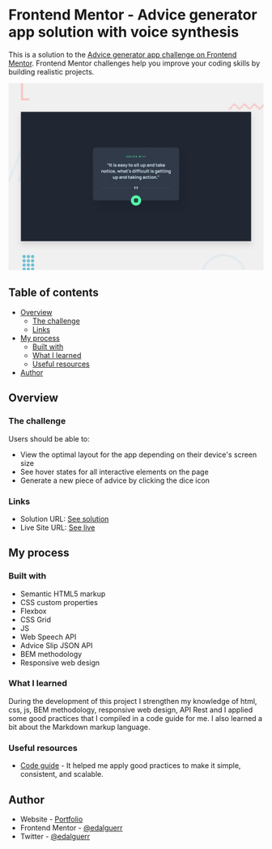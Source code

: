 # Frontend Mentor - Advice generator app solution with voice synthesis

This is a solution to the [Advice generator app challenge on Frontend Mentor](https://www.frontendmentor.io/challenges/advice-generator-app-QdUG-13db). Frontend Mentor challenges help you improve your coding skills by building realistic projects.

![Design preview for the Advice generator app coding challenge](./design/desktop-preview.jpg)

## Table of contents

- [Overview](#overview)
  - [The challenge](#the-challenge)  
  - [Links](#links)
- [My process](#my-process)
  - [Built with](#built-with)
  - [What I learned](#what-i-learned)  
  - [Useful resources](#useful-resources)
- [Author](#author)


## Overview

### The challenge

Users should be able to:

- View the optimal layout for the app depending on their device's screen size
- See hover states for all interactive elements on the page
- Generate a new piece of advice by clicking the dice icon

### Links

- Solution URL: [See solution](https://github.com/edalguerr/advice-generator-app)
- Live Site URL: [See live](https://edalguerr.github.io/advice-generator-app/)

## My process

### Built with

- Semantic HTML5 markup
- CSS custom properties
- Flexbox
- CSS Grid
- JS
- Web Speech API
- Advice Slip JSON API
- BEM methodology
- Responsive web design

### What I learned

During the development of this project I strengthen my knowledge of html, css, js, BEM methodology, responsive web design, API Rest and I applied some good practices that I compiled in a code guide for me. I also learned a bit about the Markdown markup language.

### Useful resources

- [Code guide](https://docs.google.com/document/d/1pjM54lIEcUKl09-aFw7IWiZZ4-fKmbEDbCVPheczXL4/edit) -  It helped me apply good practices to make it simple, consistent, and scalable.

## Author

- Website - [Portfolio](https://edalguerr.github.io/)
- Frontend Mentor - [@edalguerr](https://www.frontendmentor.io/profile/edalguerr)
- Twitter - [@edalguerr](https://twitter.com/edalguerr)
